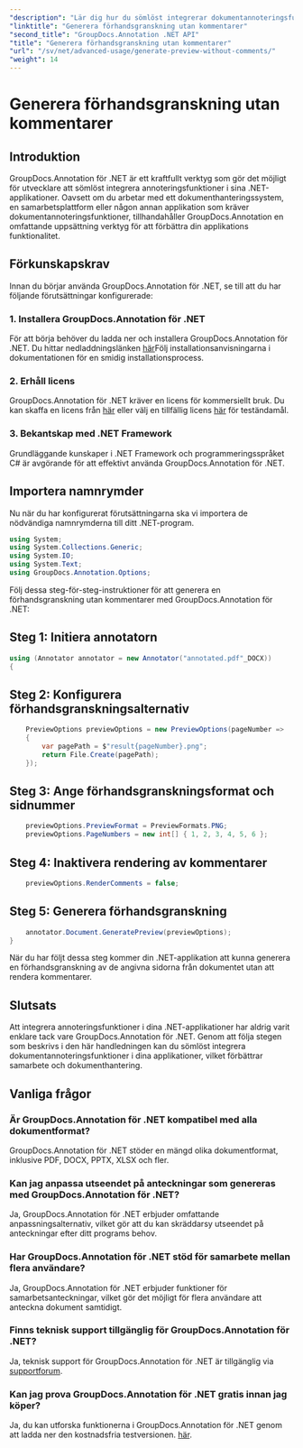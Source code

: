 ```yaml
---
"description": "Lär dig hur du sömlöst integrerar dokumentannoteringsfunktioner i dina .NET-applikationer med GroupDocs.Annotation för .NET."
"linktitle": "Generera förhandsgranskning utan kommentarer"
"second_title": "GroupDocs.Annotation .NET API"
"title": "Generera förhandsgranskning utan kommentarer"
"url": "/sv/net/advanced-usage/generate-preview-without-comments/"
"weight": 14
---
```


# Generera förhandsgranskning utan kommentarer

## Introduktion
GroupDocs.Annotation för .NET är ett kraftfullt verktyg som gör det möjligt för utvecklare att sömlöst integrera annoteringsfunktioner i sina .NET-applikationer. Oavsett om du arbetar med ett dokumenthanteringssystem, en samarbetsplattform eller någon annan applikation som kräver dokumentannoteringsfunktioner, tillhandahåller GroupDocs.Annotation en omfattande uppsättning verktyg för att förbättra din applikations funktionalitet.
## Förkunskapskrav
Innan du börjar använda GroupDocs.Annotation för .NET, se till att du har följande förutsättningar konfigurerade:
### 1. Installera GroupDocs.Annotation för .NET
För att börja behöver du ladda ner och installera GroupDocs.Annotation för .NET. Du hittar nedladdningslänken [här](https://releases.groupdocs.com/annotation/net/)Följ installationsanvisningarna i dokumentationen för en smidig installationsprocess.
### 2. Erhåll licens
GroupDocs.Annotation för .NET kräver en licens för kommersiellt bruk. Du kan skaffa en licens från [här](https://purchase.groupdocs.com/buy) eller välj en tillfällig licens [här](https://purchase.groupdocs.com/temporary-license/) för teständamål.
### 3. Bekantskap med .NET Framework
Grundläggande kunskaper i .NET Framework och programmeringsspråket C# är avgörande för att effektivt använda GroupDocs.Annotation för .NET.

## Importera namnrymder
Nu när du har konfigurerat förutsättningarna ska vi importera de nödvändiga namnrymderna till ditt .NET-program.

```csharp
using System;
using System.Collections.Generic;
using System.IO;
using System.Text;
using GroupDocs.Annotation.Options;
```

Följ dessa steg-för-steg-instruktioner för att generera en förhandsgranskning utan kommentarer med GroupDocs.Annotation för .NET:
## Steg 1: Initiera annotatorn
```csharp
using (Annotator annotator = new Annotator("annotated.pdf"_DOCX))
{
```
## Steg 2: Konfigurera förhandsgranskningsalternativ
```csharp
    PreviewOptions previewOptions = new PreviewOptions(pageNumber =>
    {
        var pagePath = $"result{pageNumber}.png";
        return File.Create(pagePath);
    });
```
## Steg 3: Ange förhandsgranskningsformat och sidnummer
```csharp
    previewOptions.PreviewFormat = PreviewFormats.PNG;
    previewOptions.PageNumbers = new int[] { 1, 2, 3, 4, 5, 6 };
```
## Steg 4: Inaktivera rendering av kommentarer
```csharp
    previewOptions.RenderComments = false;
```
## Steg 5: Generera förhandsgranskning
```csharp
    annotator.Document.GeneratePreview(previewOptions);
}
```
När du har följt dessa steg kommer din .NET-applikation att kunna generera en förhandsgranskning av de angivna sidorna från dokumentet utan att rendera kommentarer.

## Slutsats
Att integrera annoteringsfunktioner i dina .NET-applikationer har aldrig varit enklare tack vare GroupDocs.Annotation för .NET. Genom att följa stegen som beskrivs i den här handledningen kan du sömlöst integrera dokumentannoteringsfunktioner i dina applikationer, vilket förbättrar samarbete och dokumenthantering.
## Vanliga frågor
### Är GroupDocs.Annotation för .NET kompatibel med alla dokumentformat?
GroupDocs.Annotation för .NET stöder en mängd olika dokumentformat, inklusive PDF, DOCX, PPTX, XLSX och fler.
### Kan jag anpassa utseendet på anteckningar som genereras med GroupDocs.Annotation för .NET?
Ja, GroupDocs.Annotation för .NET erbjuder omfattande anpassningsalternativ, vilket gör att du kan skräddarsy utseendet på anteckningar efter ditt programs behov.
### Har GroupDocs.Annotation för .NET stöd för samarbete mellan flera användare?
Ja, GroupDocs.Annotation för .NET erbjuder funktioner för samarbetsanteckningar, vilket gör det möjligt för flera användare att anteckna dokument samtidigt.
### Finns teknisk support tillgänglig för GroupDocs.Annotation för .NET?
Ja, teknisk support för GroupDocs.Annotation för .NET är tillgänglig via [supportforum](https://forum.groupdocs.com/c/annotation/10).
### Kan jag prova GroupDocs.Annotation för .NET gratis innan jag köper?
Ja, du kan utforska funktionerna i GroupDocs.Annotation för .NET genom att ladda ner den kostnadsfria testversionen. [här](https://releases.groupdocs.com/).